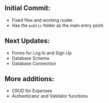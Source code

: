 ## Initial Commit:
- Fixed files and working router.
- Has the `public` folder as the main entry point.

## Next Updates:
- Forms for Log In and Sign Up
- Database Schema
- Database Connection

## More additions:
- CRUD for Expenses
- Authenticator and Validator functions